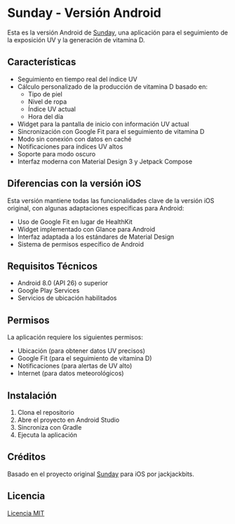# Sunday - Versión Android

Esta es la versión Android de [Sunday](https://github.com/jackjackbits/sunday), una aplicación para el seguimiento de la exposición UV y la generación de vitamina D.

## Características

- Seguimiento en tiempo real del índice UV
- Cálculo personalizado de la producción de vitamina D basado en:
  - Tipo de piel
  - Nivel de ropa
  - Índice UV actual
  - Hora del día
- Widget para la pantalla de inicio con información UV actual
- Sincronización con Google Fit para el seguimiento de vitamina D
- Modo sin conexión con datos en caché
- Notificaciones para índices UV altos
- Soporte para modo oscuro
- Interfaz moderna con Material Design 3 y Jetpack Compose

## Diferencias con la versión iOS

Esta versión mantiene todas las funcionalidades clave de la versión iOS original, con algunas adaptaciones específicas para Android:

- Uso de Google Fit en lugar de HealthKit
- Widget implementado con Glance para Android
- Interfaz adaptada a los estándares de Material Design
- Sistema de permisos específico de Android

## Requisitos Técnicos

- Android 8.0 (API 26) o superior
- Google Play Services
- Servicios de ubicación habilitados

## Permisos

La aplicación requiere los siguientes permisos:
- Ubicación (para obtener datos UV precisos)
- Google Fit (para el seguimiento de vitamina D)
- Notificaciones (para alertas de UV alto)
- Internet (para datos meteorológicos)

## Instalación

1. Clona el repositorio
2. Abre el proyecto en Android Studio
3. Sincroniza con Gradle
4. Ejecuta la aplicación

## Créditos

Basado en el proyecto original [Sunday](https://github.com/jackjackbits/sunday) para iOS por jackjackbits.

## Licencia

[Licencia MIT](LICENSE)
